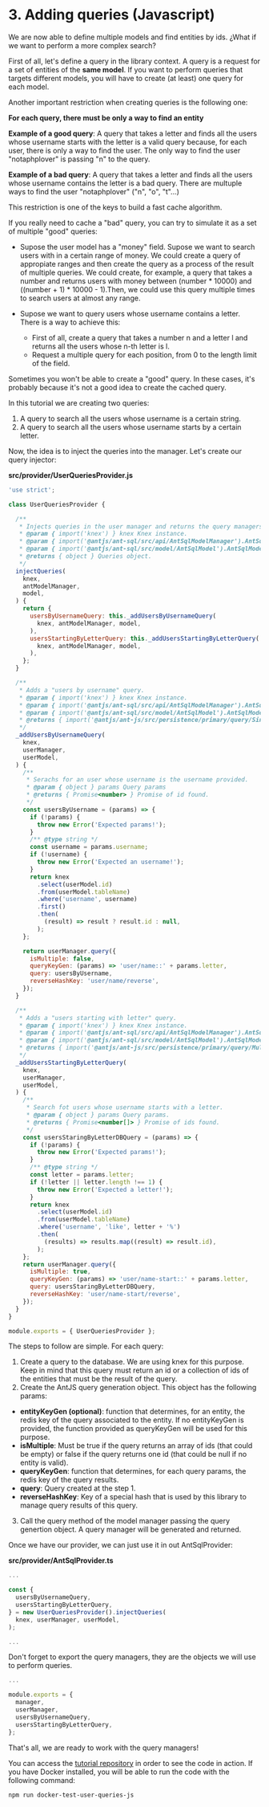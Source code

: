 # 3. Adding queries (Javascript)

We are now able to define multiple models and find entities by ids. ¿What if we want to perform a more complex search?

First of all, let's define a query in the library context. A query is a request for a set of entities of the __same model__. If you want to perform queries that targets different models, you will have to create (at least) one query for each model.

Another important restriction when creating queries is the following one:

__For each query, there must be only a way to find an entity__

__Example of a good query__: A query that takes a letter and finds all the users whose username starts with the letter is a valid query because, for each user, there is only a way to find the user. The only way to find the user "notaphplover" is passing "n" to the query.

__Example of a bad query__: A query that takes a letter and finds all the users whose username contains the letter is a bad query. There are multuple ways to find the user "notaphplover" ("n", "o", "t"...)

This restriction is one of the keys to build a fast cache algorithm.

If you really need to cache a "bad" query, you can try to simulate it as a set of multiple "good" queries:

  * Supose the user model has a "money" field. Supose we want to search users with in a certain range of money. We could create a query of appropiate ranges and then create the query as a process of the result of multiple queries. We could create, for example, a query that takes a number and returns users with money between (number * 10000) and ((number + 1) * 10000 - 1).Then, we could use this query multiple times to search users at almost any range.

  * Supose we want to query users whose username contains a letter. There is a way to achieve this:
    * First of all, create a query that takes a number n and a letter l and returns all the users whose n-th letter is l.
    * Request a multiple query for each position, from 0 to the length limit of the field.

  Sometimes you won't be able to create a "good" query. In these cases, it's probably because it's not a good idea to create the cached query.

In this tutorial we are creating two queries:

  1. A query to search all the users whose username is a certain string.
  2. A query to search all the users whose username starts by a certain letter.

Now, the idea is to inject the queries into the manager. Let's create our query injector:

__src/provider/UserQueriesProvider.js__
```javascript
'use strict';

class UserQueriesProvider {

  /**
   * Injects queries in the user manager and returns the query managers generated.
   * @param { import('knex') } knex Knex instance.
   * @param { import('@antjs/ant-sql/src/api/AntSqlModelManager').AntSqlModelManager } antModelManager User manager
   * @param { import('@antjs/ant-sql/src/model/AntSqlModel').AntSqlModel } model User model
   * @returns { object } Queries object.
   */
  injectQueries(
    knex,
    antModelManager,
    model,
  ) {
    return {
      usersByUsernameQuery: this._addUsersByUsernameQuery(
        knex, antModelManager, model,
      ),
      usersStartingByLetterQuery: this._addUsersStartingByLetterQuery(
        knex, antModelManager, model,
      ),
    };
  }

  /**
   * Adds a "users by username" query.
   * @param { import('knex') } knex Knex instance.
   * @param { import('@antjs/ant-sql/src/api/AntSqlModelManager').AntSqlModelManager } userManager User manager
   * @param { import('@antjs/ant-sql/src/model/AntSqlModel').AntSqlModel } userModel User model
   * @returns { import('@antjs/ant-js/src/persistence/primary/query/SingleResultQueryManager') } Query manager created.
   */
  _addUsersByUsernameQuery(
    knex,
    userManager,
    userModel,
  ) {
    /**
     * Serachs for an user whose username is the username provided.
     * @param { object } params Query params
     * @returns { Promise<number> } Promise of id found.
     */
    const usersByUsername = (params) => {
      if (!params) {
        throw new Error('Expected params!');
      }
      /** @type string */
      const username = params.username;
      if (!username) {
        throw new Error('Expected an username!');
      }
      return knex
        .select(userModel.id)
        .from(userModel.tableName)
        .where('username', username)
        .first()
        .then(
          (result) => result ? result.id : null,
        );
    };

    return userManager.query({
      isMultiple: false,
      queryKeyGen: (params) => 'user/name::' + params.letter,
      query: usersByUsername,
      reverseHashKey: 'user/name/reverse',
    });
  }

  /**
   * Adds a "users starting with letter" query.
   * @param { import('knex') } knex Knex instance.
   * @param { import('@antjs/ant-sql/src/api/AntSqlModelManager').AntSqlModelManager } userManager User manager
   * @param { import('@antjs/ant-sql/src/model/AntSqlModel').AntSqlModel } userModel User model
   * @returns { import('@antjs/ant-js/src/persistence/primary/query/MultipleResultQueryManager') } query manager created.
   */
  _addUsersStartingByLetterQuery(
    knex,
    userManager,
    userModel,
  ) {
    /**
     * Search fot users whose username starts with a letter.
     * @param { object } params Query params.
     * @returns { Promise<number[]> } Promise of ids found.
     */
    const usersStaringByLetterDBQuery = (params) => {
      if (!params) {
        throw new Error('Expected params!');
      }
      /** @type string */
      const letter = params.letter;
      if (!letter || letter.length !== 1) {
        throw new Error('Expected a letter!');
      }
      return knex
        .select(userModel.id)
        .from(userModel.tableName)
        .where('username', 'like', letter + '%')
        .then(
          (results) => results.map((result) => result.id),
        );
    };
    return userManager.query({
      isMultiple: true,
      queryKeyGen: (params) => 'user/name-start::' + params.letter,
      query: usersStaringByLetterDBQuery,
      reverseHashKey: 'user/name-start/reverse',
    });
  }
}

module.exports = { UserQueriesProvider };

```

The steps to follow are simple. For each query:

  1. Create a query to the database. We are using knex for this purpose. Keep in mind that this query must return an id or a collection of ids of the entities that must be the result of the query.
  2. Create the AntJS query generation object. This object has the following params:

  * __entityKeyGen (optional)__: function that determines, for an entity, the redis key of the query associated to the entity. If no entityKeyGen is provided, the function provided as queryKeyGen will be used for this purpose.
  * __isMultiple__: Must be true if the query returns an array of ids (that could be empty) or false if the query returns one id (that could be null if no entity is valid).
  * __queryKeyGen__: function that determines, for each query params, the redis key of the query results.
  * __query__: Query created at the step 1.
  * __reverseHashKey__: Key of a special hash that is used by this library to manage query results of this query.

  3. Call the query method of the model manager passing the query genertion object. A query manager will be generated and returned.

Once we have our provider, we can just use it in out AntSqlProvider:

__src/provider/AntSqlProvider.ts__

```javascript
...

const {
  usersByUsernameQuery,
  usersStartingByLetterQuery,
} = new UserQueriesProvider().injectQueries(
  knex, userManager, userModel,
);

...
```

Don't forget to export the query managers, they are the objects we will use to perform queries.

```javascript
...

module.exports = {
  manager,
  userManager,
  usersByUsernameQuery,
  usersStartingByLetterQuery,
};

```

That's all, we are ready to work with the query managers!

You can access the [tutorial repository](https://github.com/notaphplover/ant-js-tutorial) in order to see the code in action. If you have Docker installed, you will be able to run the code with the following command:

```
npm run docker-test-user-queries-js
```
